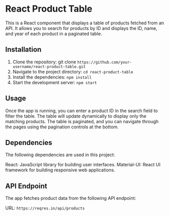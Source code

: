 # React Product Table

This is a React component that displays a table of products fetched from an API. It allows you to search for products by ID and displays the ID, name, and year of each product in a paginated table.


## Installation

1. Clone the repository: git clone `https://github.com/your-username/react-product-table.git`
2. Navigate to the project directory: `cd react-product-table`
3. Install the dependencies: `npm install`
4. Start the development server: `npm start`

## Usage
Once the app is running, you can enter a product ID in the search field to filter the table. The table will update dynamically to display only the matching products. The table is paginated, and you can navigate through the pages using the pagination controls at the bottom.
     
## Dependencies
The following dependencies are used in this project:

React: JavaScript library for building user interfaces.
Material-UI: React UI framework for building responsive web applications.

## API Endpoint
The app fetches product data from the following API endpoint:

URL: `https://reqres.in/api/products`

  

